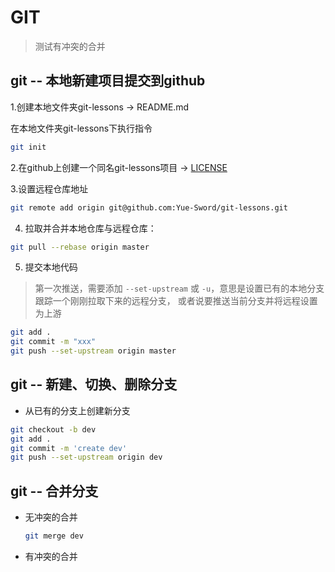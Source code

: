 # GIT

>测试有冲突的合并


## git -- 本地新建项目提交到github

1.创建本地文件夹git-lessons -> README.md

在本地文件夹git-lessons下执行指令

```bash
git init
```

2.在github上创建一个同名git-lessons项目 ->  [LICENSE](https://github.com/Yue-Sword/git-lessons/blob/master/LICENSE)

3.设置远程仓库地址

```bash
git remote add origin git@github.com:Yue-Sword/git-lessons.git
```

4. 拉取并合并本地仓库与远程仓库： 

```bash
git pull --rebase origin master
```

5. 提交本地代码

> 第一次推送，需要添加 `--set-upstream` 或 `-u`，意思是设置已有的本地分支跟踪一个刚刚拉取下来的远程分支， 或者说要推送当前分支并将远程设置为上游

```bash
git add .
git commit -m "xxx"
git push --set-upstream origin master
```

## git -- 新建、切换、删除分支

- 从已有的分支上创建新分支

```bash
git checkout -b dev
git add .
git commit -m 'create dev'
git push --set-upstream origin dev
```

## git -- 合并分支

- 无冲突的合并

  ```bash
  git merge dev
  ```

- 有冲突的合并

